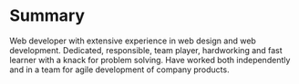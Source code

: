 # Summary
Web developer with extensive experience in web design and web development. Dedicated, responsible, team player, hardworking and fast learner with a knack for problem solving. Have worked both independently and in a team for agile development of company products.